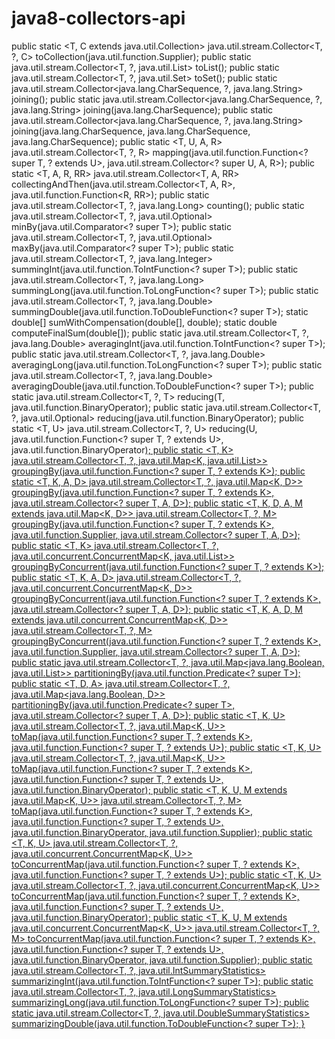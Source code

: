 # java8-collectors-api
  public static <T, C extends java.util.Collection<T>> java.util.stream.Collector<T, ?, C> toCollection(java.util.function.Supplier<C>);
  public static <T> java.util.stream.Collector<T, ?, java.util.List<T>> toList();
  public static <T> java.util.stream.Collector<T, ?, java.util.Set<T>> toSet();
  public static java.util.stream.Collector<java.lang.CharSequence, ?, java.lang.String> joining();
  public static java.util.stream.Collector<java.lang.CharSequence, ?, java.lang.String> joining(java.lang.CharSequence);
  public static java.util.stream.Collector<java.lang.CharSequence, ?, java.lang.String> joining(java.lang.CharSequence, java.lang.CharSequence, java.lang.CharSequence);
  public static <T, U, A, R> java.util.stream.Collector<T, ?, R> mapping(java.util.function.Function<? super T, ? extends U>, java.util.stream.Collector<? super U, A, R>);
  public static <T, A, R, RR> java.util.stream.Collector<T, A, RR> collectingAndThen(java.util.stream.Collector<T, A, R>, java.util.function.Function<R, RR>);
  public static <T> java.util.stream.Collector<T, ?, java.lang.Long> counting();
  public static <T> java.util.stream.Collector<T, ?, java.util.Optional<T>> minBy(java.util.Comparator<? super T>);
  public static <T> java.util.stream.Collector<T, ?, java.util.Optional<T>> maxBy(java.util.Comparator<? super T>);
  public static <T> java.util.stream.Collector<T, ?, java.lang.Integer> summingInt(java.util.function.ToIntFunction<? super T>);
  public static <T> java.util.stream.Collector<T, ?, java.lang.Long> summingLong(java.util.function.ToLongFunction<? super T>);
  public static <T> java.util.stream.Collector<T, ?, java.lang.Double> summingDouble(java.util.function.ToDoubleFunction<? super T>);
  static double[] sumWithCompensation(double[], double);
  static double computeFinalSum(double[]);
  public static <T> java.util.stream.Collector<T, ?, java.lang.Double> averagingInt(java.util.function.ToIntFunction<? super T>);
  public static <T> java.util.stream.Collector<T, ?, java.lang.Double> averagingLong(java.util.function.ToLongFunction<? super T>);
  public static <T> java.util.stream.Collector<T, ?, java.lang.Double> averagingDouble(java.util.function.ToDoubleFunction<? super T>);
  public static <T> java.util.stream.Collector<T, ?, T> reducing(T, java.util.function.BinaryOperator<T>);
  public static <T> java.util.stream.Collector<T, ?, java.util.Optional<T>> reducing(java.util.function.BinaryOperator<T>);
  public static <T, U> java.util.stream.Collector<T, ?, U> reducing(U, java.util.function.Function<? super T, ? extends U>, java.util.function.BinaryOperator<U>);
  public static <T, K> java.util.stream.Collector<T, ?, java.util.Map<K, java.util.List<T>>> groupingBy(java.util.function.Function<? super T, ? extends K>);
  public static <T, K, A, D> java.util.stream.Collector<T, ?, java.util.Map<K, D>> groupingBy(java.util.function.Function<? super T, ? extends K>, java.util.stream.Collector<? super T, A, D>);
  public static <T, K, D, A, M extends java.util.Map<K, D>> java.util.stream.Collector<T, ?, M> groupingBy(java.util.function.Function<? super T, ? extends K>, java.util.function.Supplier<M>, java.util.stream.Collector<? super T, A, D>);
  public static <T, K> java.util.stream.Collector<T, ?, java.util.concurrent.ConcurrentMap<K, java.util.List<T>>> groupingByConcurrent(java.util.function.Function<? super T, ? extends K>);
  public static <T, K, A, D> java.util.stream.Collector<T, ?, java.util.concurrent.ConcurrentMap<K, D>> groupingByConcurrent(java.util.function.Function<? super T, ? extends K>, java.util.stream.Collector<? super T, A, D>);
  public static <T, K, A, D, M extends java.util.concurrent.ConcurrentMap<K, D>> java.util.stream.Collector<T, ?, M> groupingByConcurrent(java.util.function.Function<? super T, ? extends K>, java.util.function.Supplier<M>, java.util.stream.Collector<? super T, A, D>);
  public static <T> java.util.stream.Collector<T, ?, java.util.Map<java.lang.Boolean, java.util.List<T>>> partitioningBy(java.util.function.Predicate<? super T>);
  public static <T, D, A> java.util.stream.Collector<T, ?, java.util.Map<java.lang.Boolean, D>> partitioningBy(java.util.function.Predicate<? super T>, java.util.stream.Collector<? super T, A, D>);
  public static <T, K, U> java.util.stream.Collector<T, ?, java.util.Map<K, U>> toMap(java.util.function.Function<? super T, ? extends K>, java.util.function.Function<? super T, ? extends U>);
  public static <T, K, U> java.util.stream.Collector<T, ?, java.util.Map<K, U>> toMap(java.util.function.Function<? super T, ? extends K>, java.util.function.Function<? super T, ? extends U>, java.util.function.BinaryOperator<U>);
  public static <T, K, U, M extends java.util.Map<K, U>> java.util.stream.Collector<T, ?, M> toMap(java.util.function.Function<? super T, ? extends K>, java.util.function.Function<? super T, ? extends U>, java.util.function.BinaryOperator<U>, java.util.function.Supplier<M>);
  public static <T, K, U> java.util.stream.Collector<T, ?, java.util.concurrent.ConcurrentMap<K, U>> toConcurrentMap(java.util.function.Function<? super T, ? extends K>, java.util.function.Function<? super T, ? extends U>);
  public static <T, K, U> java.util.stream.Collector<T, ?, java.util.concurrent.ConcurrentMap<K, U>> toConcurrentMap(java.util.function.Function<? super T, ? extends K>, java.util.function.Function<? super T, ? extends U>, java.util.function.BinaryOperator<U>);
  public static <T, K, U, M extends java.util.concurrent.ConcurrentMap<K, U>> java.util.stream.Collector<T, ?, M> toConcurrentMap(java.util.function.Function<? super T, ? extends K>, java.util.function.Function<? super T, ? extends U>, java.util.function.BinaryOperator<U>, java.util.function.Supplier<M>);
  public static <T> java.util.stream.Collector<T, ?, java.util.IntSummaryStatistics> summarizingInt(java.util.function.ToIntFunction<? super T>);
  public static <T> java.util.stream.Collector<T, ?, java.util.LongSummaryStatistics> summarizingLong(java.util.function.ToLongFunction<? super T>);
  public static <T> java.util.stream.Collector<T, ?, java.util.DoubleSummaryStatistics> summarizingDouble(java.util.function.ToDoubleFunction<? super T>);
}